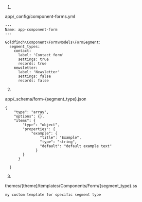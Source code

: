 1)

app/_config/component-forms.yml
```
---
Name: app-component-form
---

Goldfinch\Component\Form\Models\FormSegment:
  segment_types:
    contact:
      label: 'Contact form'
      settings: true
      records: true
    newsletter:
      label: 'Newsletter'
      settings: false
      records: false
```

2)

app/_schema/form-{segment_type}.json
```
{
    "type": "array",
    "options": {},
    "items": {
        "type": "object",
        "properties": {
            "example": {
                "title": "Example",
                "type": "string",
                "default": "default example text"
              }
        }
      }

  }
```

3)

themes/{theme}/templates/Components/Form/{segment_type}.ss

```
my custom template for specific segment type
```
